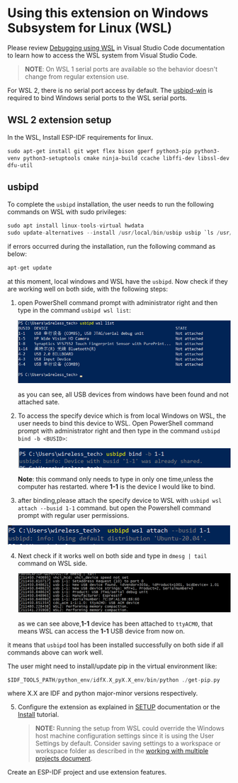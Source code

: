 # Using this extension on Windows Subsystem for Linux (WSL)

Please review [Debugging using WSL](https://code.visualstudio.com/api/advanced-topics/remote-extensions#debugging-using-wsl) in Visual Studio Code documentation to learn how to access the WSL system from Visual Studio Code.

> **NOTE**: On WSL 1 serial ports are available so the behavior doesn't change from regular extension use.

For WSL 2, there is no serial port access by default. The [usbipd-win](https://github.com/dorssel/usbipd-win/releases) is required to bind Windows serial ports to the WSL serial ports.

## WSL 2 extension setup

In the WSL, Install ESP-IDF requirements for linux.

```
sudo apt-get install git wget flex bison gperf python3-pip python3-venv python3-setuptools cmake ninja-build ccache libffi-dev libssl-dev dfu-util
```

## usbipd

To complete the `usbipd` installation, the user needs to run the following commands on WSL with sudo privileges:

```c
sudo apt install linux-tools-virtual hwdata
sudo update-alternatives --install /usr/local/bin/usbip usbip `ls /usr/lib/linux-tools/*/usbip | tail -n1` 20
```

if errors occurred during the installation, run the following command as below:

```c
apt-get update
```

at this moment, local windows and WSL have the `usbipd`. Now check if they are working well on both side, with the following steps:

1. <span id="usbipd_instructions"></span>open PowerShell command prompt with administrator right and then type in the command `usbipd wsl list`:

   <img src="../media\tutorials\using_docker_container\usbipd_wsl_l.png" alt="" height="">

   as you can see, all USB devices from windows have been found and not attached sate.

2. To access the specify device which is from local Windows on WSL, the user needs to bind this device to WSL. Open PowerShell command prompt with administrator right and then type in the command `usbipd bind -b <BUSID>`:

   <img src="../media\tutorials\using_docker_container\usbipd_bind.png" alt="" height="">

   **Note**: this command only needs to type in only one time,unless the computer has restarted. where **1-1** is the device I would like to bind.

3. after binding,please attach the specify device to WSL with `usbipd wsl attach --busid 1-1` command. but open the Powershell command prompt with regular user permissions.

<img src="../media\tutorials\using_docker_container\usbipd_wsl_attach.png" alt="" height="">

4. Next check if it works well on both side and type in `dmesg | tail` command on WSL side.

   <img src="../media\tutorials\using_docker_container\wsl_demsg_tail.png" alt="" height="">

   as we can see above,**1-1** device has been attached to `ttyACM0`, that means WSL can access the **1-1** USB device from now on.

it means that `usbipd` tool has been installed successfully on both side if all commands above can work well.

The user might need to install/update pip in the virtual environment like:

```c
$IDF_TOOLS_PATH/python_env/idfX.X_pyX.X_env/bin/python ./get-pip.py
```

where X.X are IDF and python major-minor versions respectively.

5. Configure the extension as explained in [SETUP](./SETUP.md) documentation or the [Install](./tutorial/install.md) tutorial.

   > **NOTE:** Running the setup from WSL could override the Windows host machine configuration settings since it is using the User Settings by default. Consider saving settings to a workspace or workspace folder as described in the [working with multiple projects document](./MULTI_PROJECTS.md).

Create an ESP-IDF project and use extension features.
